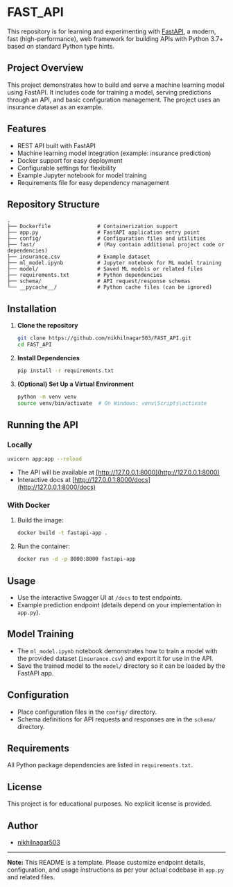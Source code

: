 # FAST_API

This repository is for learning and experimenting with [FastAPI](https://fastapi.tiangolo.com/), a modern, fast (high-performance), web framework for building APIs with Python 3.7+ based on standard Python type hints.

## Project Overview

This project demonstrates how to build and serve a machine learning model using FastAPI. It includes code for training a model, serving predictions through an API, and basic configuration management. The project uses an insurance dataset as an example.

## Features

- REST API built with FastAPI
- Machine learning model integration (example: insurance prediction)
- Docker support for easy deployment
- Configurable settings for flexibility
- Example Jupyter notebook for model training
- Requirements file for easy dependency management

## Repository Structure

```
.
├── Dockerfile               # Containerization support
├── app.py                   # FastAPI application entry point
├── config/                  # Configuration files and utilities
├── fast/                    # (May contain additional project code or dependencies)
├── insurance.csv            # Example dataset
├── ml_model.ipynb           # Jupyter notebook for ML model training
├── model/                   # Saved ML models or related files
├── requirements.txt         # Python dependencies
├── schema/                  # API request/response schemas
└── __pycache__/             # Python cache files (can be ignored)
```

## Installation

1. **Clone the repository**
   ```bash
   git clone https://github.com/nikhilnagar503/FAST_API.git
   cd FAST_API
   ```

2. **Install Dependencies**
   ```bash
   pip install -r requirements.txt
   ```

3. **(Optional) Set Up a Virtual Environment**
   ```bash
   python -m venv venv
   source venv/bin/activate  # On Windows: venv\Scripts\activate
   ```

## Running the API

### Locally

```bash
uvicorn app:app --reload
```

- The API will be available at [http://127.0.0.1:8000](http://127.0.0.1:8000)
- Interactive docs at [http://127.0.0.1:8000/docs](http://127.0.0.1:8000/docs)

### With Docker

1. Build the image:
   ```bash
   docker build -t fastapi-app .
   ```
2. Run the container:
   ```bash
   docker run -d -p 8000:8000 fastapi-app
   ```

## Usage

- Use the interactive Swagger UI at `/docs` to test endpoints.
- Example prediction endpoint (details depend on your implementation in `app.py`).

## Model Training

- The `ml_model.ipynb` notebook demonstrates how to train a model with the provided dataset (`insurance.csv`) and export it for use in the API.
- Save the trained model to the `model/` directory so it can be loaded by the FastAPI app.

## Configuration

- Place configuration files in the `config/` directory.
- Schema definitions for API requests and responses are in the `schema/` directory.

## Requirements

All Python package dependencies are listed in `requirements.txt`.

## License

This project is for educational purposes. No explicit license is provided.

## Author

- [nikhilnagar503](https://github.com/nikhilnagar503)

---

**Note:** This README is a template. Please customize endpoint details, configuration, and usage instructions as per your actual codebase in `app.py` and related files.
